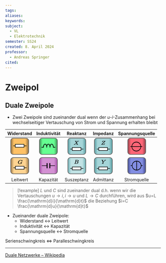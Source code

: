 ```yaml
---
tags: 
aliases: 
keywords: 
subject:
  - VL
  - Elektrotechnik
semester: SS24
created: 8. April 2024
professor:
  - Andreas Springer
cited:
---
```

 

# Zweipol

## Duale Zweipole

- Zwei Zweipole sind zueinander dual wenn der $u$-$i$-Zusammenhang bei wechselseitiger Vertauschung von Strom und Spannung erhalten bleibt

| Widerstand  | Induktivität | Reaktanz | Impedanz | Spannungsquelle |
| :---------------: | :---------------: | :---------------: | :---------------: | :---------------: |
| ![](assets/R.png) | ![](assets/L.png) | ![](assets/X.png) | ![](assets/Z.png) | ![](assets/U.png) |
| ![](assets/G.png) | ![](assets/C.png) | ![](assets/B.png) | ![](assets/Y.png) | ![](assets/I.png) |
| Leitwert | Kapazität | Suszeptanz | Admittanz | Stromquelle |



>[!example] $L$ und $C$ sind zueinander dual
> d.h. wenn wir die Vertauschungen $u \rightarrow i, i \rightarrow u$ und $L \rightarrow C$ durchführen, wird aus $u=L \frac{\mathrm{d}i}{\mathrm{d}t}$ die Beziehung $i=C \frac{\mathrm{d}u}{\mathrm{d}t}$

- Zueinander duale Zweipole:
  - Widerstand $\leftrightarrow$ Leitwert
  - Induktivität $\leftrightarrow$ Kapazität
  - Spannungsquelle $\leftrightarrow$ Stromquelle

Serienschwingkreis $\iff$ Paralleschwingkreis

---

[Duale Netzwerke – Wikipedia](https://de.wikipedia.org/wiki/Duale_Netzwerke)